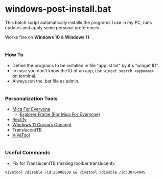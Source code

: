 # windows-post-install.bat

This batch script automatically installs the programs I use in my PC, runs updates and apply some personal preferences.

Works fine on **Windows 10** & **Windows 11**.

#
### How To
* Define the programs to be installed in file "applist.txt" by it's "winget ID". 
* In case you don't know the ID of an app, use `winget search <appname>` on terminal.
* Always run the .bat file as admin.

#
### Personalization Tools
* [Mica For Everyone](https://github.com/MicaForEveryone/MicaForEveryone)
  - [Explorer Frame (For Mica For Everyone)](https://github.com/MicaForEveryone/ExplorerFrame)
* [Rectify](https://github.com/MishaProductions/Rectify11Installer)
* [Windows 11 Cursors Concept](https://www.deviantart.com/jepricreations/art/Windows-11-Cursors-Concept-v2-886489356)
* [TranslucentTB](https://apps.microsoft.com/store/detail/translucenttb/9PF4KZ2VN4W9?hl=en-us&gl=us)
* [ViVeTool](https://github.com/thebookisclosed/ViVe)

#
### Useful Commands

* Fix for TranslucentTB (making toolbar translucent):
 
``` batch
vivetool /disable /id:26008830 && vivetool /disable /id:38764045
```

#
